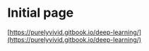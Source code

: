 # Initial page

[https://purelyvivid.gitbook.io/deep-learning/](https://purelyvivid.gitbook.io/deep-learning/)

